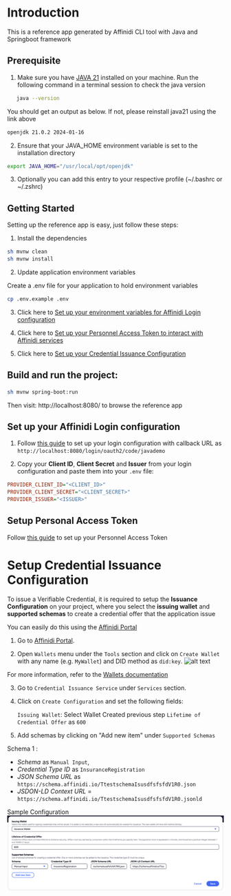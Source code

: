 # Introduction

This is a reference app generated by Affinidi CLI tool with Java and Springboot framework



## Prerequisite 

1. Make sure you have [JAVA 21](https://jdk.java.net/21/) installed on your machine. Run the following command in a terminal session to check the java version

```sh 
   java --version 
```
You should get an output as below. If not, please reinstall java21 using the link above
```sh
openjdk 21.0.2 2024-01-16
```
2. Ensure that your JAVA_HOME environment variable is set to the installation directory
```sh
export JAVA_HOME="/usr/local/opt/openjdk"
```
3. Optionally you can add this entry to your respective profile (~/.bashrc or ~/.zshrc)


## Getting Started

Setting up the reference app is easy, just follow these steps:

1. Install the dependencies
```sh
sh mvnw clean
sh mvnw install
```

2. Update application environment variables 

Create a .env file for your application to hold environment variables

```sh
cp .env.example .env
```

3. Click here to [Set up your environment variables for Affinidi Login configuration](#set-up-your-affinidi-login-configuration)

4. Click here to [Set up your Personnel Access Token to interact with Affinidi services](#setup-personal-access-token)

5. Click here to [Set up your Credential Issuance Configuration](#setup-credential-issuance-configuration)



## Build and run the project:

```sh
sh mvnw spring-boot:run
```
Then visit: http://localhost:8080/ to browse the reference app



## Set up your Affinidi Login configuration

1. Follow [this guide](./docs/setup-login-config.md) to set up your login configuration with callback URL as `http://localhost:8080/login/oauth2/code/javademo`

2. Copy your **Client ID**, **Client Secret** and **Issuer** from your login configuration and paste them into your `.env` file:

```ini
PROVIDER_CLIENT_ID="<CLIENT_ID>"
PROVIDER_CLIENT_SECRET="<CLIENT_SECRET>"
PROVIDER_ISSUER="<ISSUER>"
```

## Setup Personal Access Token

Follow [this guide](./docs/create-pat.md) to set up your Personnel Access Token


# Setup Credential Issuance Configuration

To issue a Verifiable Credential, it is required to setup the **Issuance Configuration** on your project, where you select the **issuing wallet** and **supported schemas** to create a credential offer that the application issue

You can easily do this using the [Affinidi Portal](https://portal.affinidi.com)

1. Go to [Affinidi Portal](https://portal.affinidi.com).

2. Open `Wallets` menu under the `Tools` section and click on `Create Wallet` with any name (e.g. `MyWallet`) and DID method as `did:key`.
    ![alt text](./cis-image/wallet-create.png)

For more information, refer to the [Wallets documentation](https://docs.affinidi.com/dev-tools/wallets)

3. Go to `Credential Issuance Service` under `Services` section.

4. Click on `Create Configuration` and set the following fields:

    `Issuing Wallet`: Select Wallet Created previous step
    `Lifetime of Credential Offer` as `600`
    
5. Add schemas by clicking on "Add new item" under `Supported Schemas`

Schema 1 : 
- *Schema* as `Manual Input`, 
- *Credential Type ID* as `InsuranceRegistration`
- *JSON Schema URL* as `https://schema.affinidi.io/TtestschemaIsusdfsfsfdV1R0.json`
- *JSDON-LD Context URL* = `https://schema.affinidi.io/TtestschemaIsusdfsfsfdV1R0.jsonld`

Sample Configuration
![alt text](./docs/cis-image/cis-configuration.png)